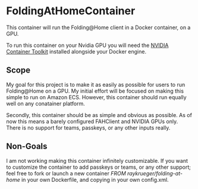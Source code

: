 # FoldingAtHomeContainer

This container will run the Folding@Home client in a Docker container, on a GPU.

To run this container on your Nvidia GPU you will need the [NVIDIA Container
Toolkit](https://github.com/NVIDIA/nvidia-docker) installed alongside your
Docker engine.

## Scope

My goal for this project is to make it as easily as possible for users to run
Folding@Home on a GPU. My initial effort will be focused on making this simple
to run on Amazon ECS. However, this container should run equally well on any
conatainer platform.

Secondly, this container should be as simple and obvious as possible. As of now
this means a barely configured FAHClient and NVIDIA GPUs only. There is no
support for teams, passkeys, or any other inputs really.

## Non-Goals

I am not working making this container infinitely customizable. If you want to
customize the container to add passkeys or teams, or any other support; feel
free to fork or launch a new container _FROM raykrueger/folding-at-home_ in
your own Dockerfile, and copying in your own config.xml.
